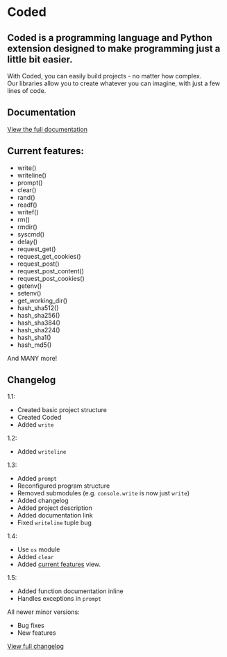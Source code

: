 # **Coded**

## Coded is a programming language and Python extension designed to make programming just a little bit easier.

With Coded, you can easily build projects - no matter how complex.  
Our libraries allow you to create whatever you can imagine, with just a few lines of code.

## Documentation

[View the full documentation](https://github.com/dylanopen/coded.py)

## Current features:

* write()
* writeline()
* prompt()
* clear()
* rand()
* readf()
* writef()
* rm()
* rmdir()
* syscmd()
* delay()
* request_get()
* request_get_cookies()
* request_post()
* request_post_content()
* request_post_cookies()
* getenv()
* setenv()
* get_working_dir()
* hash_sha512()
* hash_sha256()
* hash_sha384()
* hash_sha224()
* hash_sha1()
* hash_md5()

And MANY more!

## Changelog

1.1:

* Created basic project structure
* Created Coded
* Added `write`

1.2:

* Added `writeline`

1.3:

* Added `prompt`
* Reconfigured program structure
* Removed submodules (e.g. `console.write` is now just `write`)
* Added changelog
* Added project description
* Added documentation link
* Fixed `writeline` tuple bug

1.4:

* Use `os` module
* Added `clear`
* Added [current features](#current-features) view.

1.5:

* Added function documentation inline
* Handles exceptions in `prompt`

All newer minor versions:

* Bug fixes
* New features

[View full changelog](https://github.com/dylanopen/coded.py)
